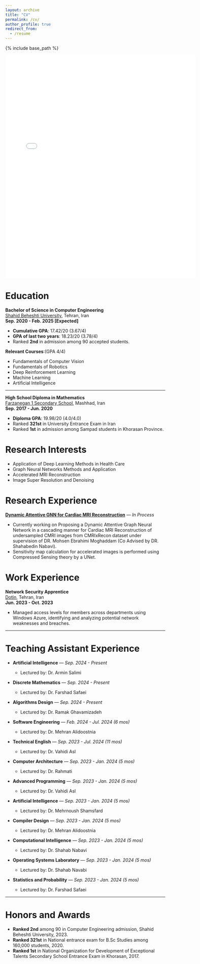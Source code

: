 ```yaml
---
layout: archive
title: "CV"
permalink: /cv/
author_profile: true
redirect_from:
  - /resume
---
```


{% include base_path %}

<embed src="{{ site.baseurl }}/files/NegarHonarvar_cv.pdf" width="600" height="700" type='application/pdf'>

# Education

**Bachelor of Science in Computer Engineering**  
[Shahid Beheshti University](https://www.sbu.ac.ir/web/cse), Tehran, Iran  
**Sep. 2020 - Feb. 2025 [Expected]**  
- **Cumulative GPA**: 17.42/20 (3.67/4)
- **GPA of last two years**: 18.23/20 (3.78/4)
- Ranked **2nd** in admission among 90 accepted students.

**Relevant Courses**:(GPA 4/4)  
- Fundamentals of Computer Vision
- Fundamentals of Robotics
- Deep Reinforcement Learning  
- Machine Learning
- Artificial Intelligence

---

**High School Diploma in Mathematics**  
[Farzanegan 1 Secondary School](https://en.wikipedia.org/wiki/National_Organization_for_Development_of_Exceptional_Talents), Mashhad, Iran  
**Sep. 2017 - Jun. 2020**  
- **Diploma GPA**: 19.98/20 (4.0/4.0)
- Ranked **321st** in University Entrance Exam in Iran
- Ranked **1st** in admission among Sampad students in Khorasan Province.

# Research Interests

- Application of Deep Learning Methods in Health Care
- Graph Neural Networks Methods and Application
- Accelerated MRI Reconstruction
- Image Super Resolution and Denoising

# Research Experience 

**[Dynamic Attentive GNN for Cardiac MRI Reconstruction](https://github.com/negarhonarvar/DualAttentiveGNNforCMRIRecon)** — *In Process*  
  - Currently working on Proposing a Dynamic Attentive Graph Neural Network in a cascading manner for Cardiac MRI Reconstruction of undersampled CMRI images from CMRIxRecon dataset under supervision of DR. Mohsen Ebrahimi Moghaddam (Co Advised by DR. Shahabedin Nabavi).
  - Sensitivity map calculation for accelerated images is performed using Compressed Sensing theory by a UNet.


# Work Experience

**Network Security Apprentice**  
[Dotin](https://www.dotin.ir/), Tehran, Iran  
**Jun. 2023 - Oct. 2023**  
- Managed access levels for members across departments using Windows Azure, identifying and analyzing potential network weaknesses and breaches.

---

# Teaching Assistant Experience

- **Artificial Intelligence** — *Sep. 2024 - Present*  
  - Lectured by: Dr. Armin Salimi

- **Discrete Mathematics** — *Sep. 2024 - Present*  
  - Lectured by: Dr. Farshad Safaei

- **Algorithms Design** — *Sep. 2024 - Present*  
  - Lectured by: Dr. Ramak Ghavamizadeh

- **Software Engineering** — *Feb. 2024 - Jul. 2024 (6 mos)*  
  - Lectured by: Dr. Mehran Alidoostnia

- **Technical English** — *Sep. 2023 - Jul. 2024 (11 mos)*  
  - Lectured by: Dr. Vahidi Asl

- **Computer Architecture** — *Sep. 2023 - Jan. 2024 (5 mos)*  
  - Lectured by: Dr. Rahmati

- **Advanced Programming** — *Sep. 2023 - Jan. 2024 (5 mos)*  
  - Lectured by: Dr. Vahidi Asl

- **Artificial Intelligence** — *Sep. 2023 - Jan. 2024 (5 mos)*  
  - Lectured by: Dr. Mehrnoush Shamsfard

- **Compiler Design** — *Sep. 2023 - Jan. 2024 (5 mos)*  
  - Lectured by: Dr. Mehran Alidoostnia

- **Computational Intelligence** — *Sep. 2023 - Jan. 2024 (5 mos)*  
  - Lectured by: Dr. Shahab Nabavi

- **Operating Systems Laboratory** — *Sep. 2023 - Jan. 2024 (5 mos)*  
  - Lectured by: Dr. Shahab Navabi

- **Statistics and Probability** — *Sep. 2023 - Jan. 2024 (5 mos)*  
  - Lectured by: Dr. Farshad Safaei

---

# Honors and Awards

- **Ranked 2nd** among 90 in Computer Engineering admission, Shahid Beheshti University, 2023.
- **Ranked 321st** in National entrance exam for B.Sc Studies among 160,000 students, 2020.
- **Ranked 1st** in National Organization for Development of Exceptional Talents Secondary School Entrance Exam in Khorasan, 2017.

